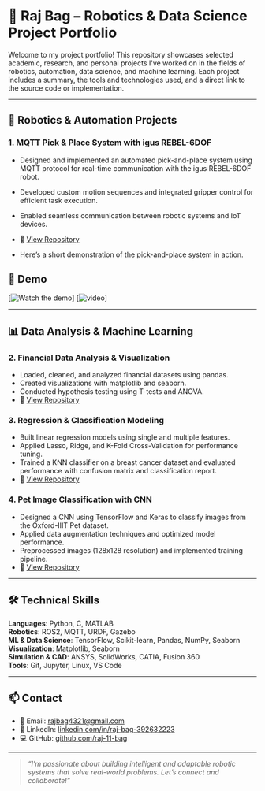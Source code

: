 # 🚀 Raj Bag – Robotics & Data Science Project Portfolio

Welcome to my project portfolio! This repository showcases selected academic, research, and personal projects I've worked on in the fields of robotics, automation, data science, and machine learning. Each project includes a summary, the tools and technologies used, and a direct link to the source code or implementation.

---

## 🤖 Robotics & Automation Projects

### 1. MQTT Pick & Place System with igus REBEL-6DOF
- Designed and implemented an automated pick-and-place system using MQTT protocol for real-time communication with the igus REBEL-6DOF robot.
- Developed custom motion sequences and integrated gripper control for efficient task execution.
- Enabled seamless communication between robotic systems and IoT devices.
- 🔗 [View Repository](https://github.com/Raj-11-Bag/igus-REBEL-6DOF-01)

- Here’s a short demonstration of the pick-and-place system in action.

## 🔧 Demo

[![Watch the demo](https://img.youtube.com/shorts/zuCRHZ35V98?si/0.jpg)]
[![video](https://youtube.com/shorts/zuCRHZ35V98?si=_MTON7L70PKrNpHv)]


---

## 📊 Data Analysis & Machine Learning

### 2. Financial Data Analysis & Visualization
- Loaded, cleaned, and analyzed financial datasets using pandas.
- Created visualizations with matplotlib and seaborn.
- Conducted hypothesis testing using T-tests and ANOVA.
- 🔗 [View Repository](https://github.com/raj-11-bag/Data-Analysis-Using-Python)

### 3. Regression & Classification Modeling
- Built linear regression models using single and multiple features.
- Applied Lasso, Ridge, and K-Fold Cross-Validation for performance tuning.
- Trained a KNN classifier on a breast cancer dataset and evaluated performance with confusion matrix and classification report.
- 🔗 [View Repository](https://github.com/raj-11-bag/Regression)

### 4. Pet Image Classification with CNN
- Designed a CNN using TensorFlow and Keras to classify images from the Oxford-IIIT Pet dataset.
- Applied data augmentation techniques and optimized model performance.
- Preprocessed images (128x128 resolution) and implemented training pipeline.
- 🔗 [View Repository](https://github.com/raj-11-bag/CNN)

---

## 🛠 Technical Skills

**Languages**: Python, C, MATLAB  
**Robotics**: ROS2, MQTT, URDF, Gazebo  
**ML & Data Science**: TensorFlow, Scikit-learn, Pandas, NumPy, Seaborn  
**Visualization**: Matplotlib, Seaborn  
**Simulation & CAD**: ANSYS, SolidWorks, CATIA, Fusion 360  
**Tools**: Git, Jupyter, Linux, VS Code

---

## 📫 Contact

- 📧 Email: rajbag4321@gmail.com  
- 🔗 LinkedIn: [linkedin.com/in/raj-bag-392632223](https://www.linkedin.com/in/raj-bag-392632223/)  
- 💻 GitHub: [github.com/raj-11-bag](https://github.com/raj-11-bag)

---

> _“I’m passionate about building intelligent and adaptable robotic systems that solve real-world problems. Let’s connect and collaborate!”_


